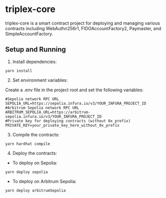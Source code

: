 # triplex-core

triplex-core is a smart contract project for deploying and managing various contracts including WebAuthn256r1, FIDOAccountFactory2, Paymaster, and SimpleAccountFactory.

## Setup and Running

1. Install dependencies:

```
yarn install
```

2. Set environment variables:

Create a .env file in the project root and set the following variables:

```
#Sepolia network RPC URL
SEPOLIA_URL=https://sepolia.infura.io/v3/YOUR_INFURA_PROJECT_ID
#Arbitrum Sepolia network RPC URL
ARBITRUM_SEPOLIA_URL=https://arbitrum-sepolia.infura.io/v3/YOUR_INFURA_PROJECT_ID
#Private key for deploying contracts (without 0x prefix)
PRIVATE_KEY=your_private_key_here_without_0x_prefix
```

3. Compile the contracts:

```
yarn hardhat compile
```

4. Deploy the contracts:

- To deploy on Sepolia:

```
yarn deploy sepolia
```

- To deploy on Arbitrum Sepolia:

```
yarn deploy arbitrumSepolia
```
